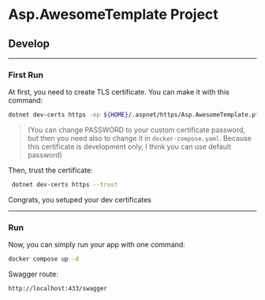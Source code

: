 # Asp.AwesomeTemplate Project

## Develop

***

### First Run
At first, you need to create TLS certificate. You can make it with this command: 

```sh
dotnet dev-certs https -ep ${HOME}/.aspnet/https/Asp.AwesomeTemplate.pfx -p PASSWORD
``` 

> (You can change PASSWORD to your custom certificate password, but then you need also to change it in `docker-compose.yaml`. Because this certificate is development only, I think you can use default password)

Then, trust the certificate: 

```sh
 dotnet dev-certs https --trust
```

Congrats, you setuped your dev certificates

***

### Run

Now, you can simply run your app with one command:

```sh
docker compose up -d
```

Swagger route:
```
http://localhost:433/swagger
```